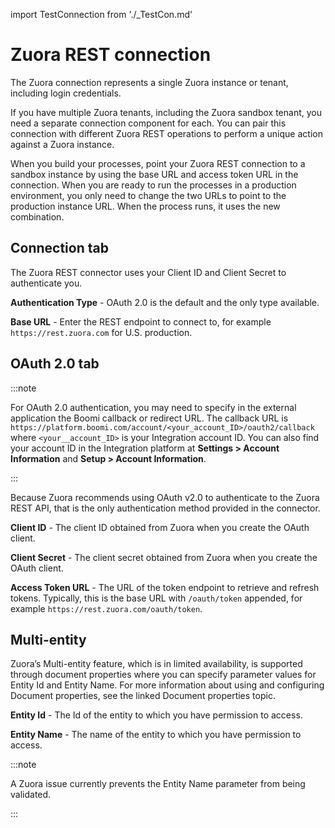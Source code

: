import TestConnection from './_TestCon.md'

# Zuora REST connection 

<head>
  <meta name="guidename" content="Integration"/>
  <meta name="context" content="GUID-40cd2bf6-8f25-4e95-8905-32cbf4c92791"/>
</head>


The Zuora connection represents a single Zuora instance or tenant, including login credentials.

If you have multiple Zuora tenants, including the Zuora sandbox tenant, you need a separate connection component for each. You can pair this connection with different Zuora REST operations to perform a unique action against a Zuora instance.

When you build your processes, point your Zuora REST connection to a sandbox instance by using the base URL and access token URL in the connection. When you are ready to run the processes in a production environment, you only need to change the two URLs to point to the production instance URL. When the process runs, it uses the new combination.

## Connection tab 

The Zuora REST connector uses your Client ID and Client Secret to authenticate you.

**Authentication Type** -
  OAuth 2.0 is the default and the only type available.

**Base URL** - 
 Enter the REST endpoint to connect to, for example `https://rest.zuora.com` for U.S. production.

## **OAuth 2.0** tab

:::note

For OAuth 2.0 authentication, you may need to specify in the external application the Boomi callback or redirect URL. The callback URL is `https://platform.boomi.com/account/<your_account_ID>/oauth2/callback` where `<your__account_ID>` is your Integration account ID. You can also find your account ID in the Integration platform at **Settings > Account Information** and **Setup > Account Information**.

:::

Because Zuora recommends using OAuth v2.0 to authenticate to the Zuora REST API, that is the only authentication method provided in the connector.

**Client ID** -
 The client ID obtained from Zuora when you create the OAuth client.

**Client Secret** -
 The client secret obtained from Zuora when you create the OAuth client.

**Access Token URL** -
 The URL of the token endpoint to retrieve and refresh tokens. Typically, this is the base URL with `/oauth/token` appended, for example `https://rest.zuora.com/oauth/token`.

## Multi-entity 

Zuora’s Multi-entity feature, which is in limited availability, is supported through document properties where you can specify parameter values for Entity Id and Entity Name. For more information about using and configuring Document properties, see the linked Document properties topic.


**Entity Id** -
 The Id of the entity to which you have permission to access.

**Entity Name** -
 The name of the entity to which you have permission to access.

:::note

A Zuora issue currently prevents the Entity Name parameter from being validated.

:::

<TestConnection />